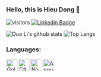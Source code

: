 ### Hello, this is Hieu Dong 👋

![visitors](https://visitor-badge.laobi.icu/badge?page_id=stewie1520)
[![Linkedin Badge](https://img.shields.io/badge/Hieu%20Dong-blue?style=social&logo=Linkedin&logoColor=blue&link=https://www.linkedin.com/in/stewiedong)](https://www.linkedin.com/in/stewiedong)


![Duo Li's github stats](https://github-readme-stats.vercel.app/api?username=stewie1520&show_icons=true&theme=cobalt)
![Top Langs](https://github-readme-stats.vercel.app/api/top-langs/?username=stewie1520&layout=compact&theme=cobalt)

<!--
**stewie1520/stewie1520** is a ✨ _special_ ✨ repository because its `README.md` (this file) appears on your GitHub profile.

Here are some ideas to get you started:

- 🔭 I’m currently working on ...
- 🌱 I’m currently learning ...
- 👯 I’m looking to collaborate on ...
- 🤔 I’m looking for help with ...
- 💬 Ask me about ...
- 📫 How to reach me: ...
- 😄 Pronouns: ...
- ⚡ Fun fact: ...
-->

### Languages:
<img align="left" alt="Golang" width="30px" src="https://img.icons8.com/color/48/000000/golang.png" />
<img align="left" alt="C#" width="30px" src="https://img.icons8.com/color/48/000000/c-sharp-logo.png" />
<img align="left" alt="Nodejs" width="30px" src="https://img.icons8.com/color/48/000000/nodejs.png"/>
<img align="left" alt="Angular" width="30px" src="https://img.icons8.com/color/48/000000/angularjs.png"/>
<br />
